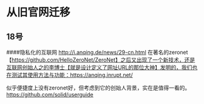 # 从旧官网迁移

## 18号

####隐私化的互联网 http://i.anqing.de/news/29-cn.html
在著名的zeronet 【https://github.com/HelloZeroNet/ZeroNet】之后又出现了一个新技术，还是互联网创始人之的李博士【就是设计定义了网址URL的那位大神】发明的，我们也在测试其使用方法与功能：https://anqing.inrupt.net/

似乎便捷度上没有zeronet好，但考虑到它的创始人背景，实在是值得一看的。https://github.com/solid/userguide